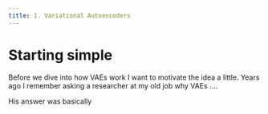 ```yaml
---
title: 1. Variational Autoencoders
---
```


# Starting simple

Before we dive into how VAEs work I want to motivate the idea a little. Years ago I remember asking a researcher at my old job why VAEs ....

His answer was basically